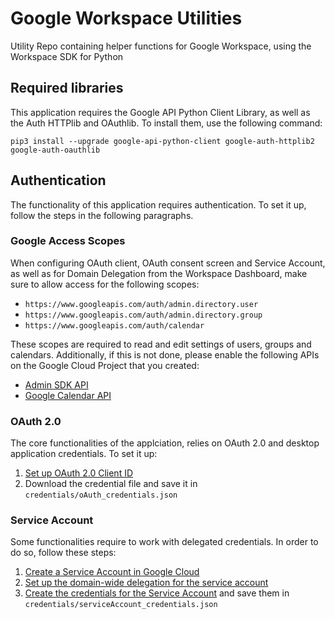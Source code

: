 # Google Workspace Utilities
Utility Repo containing helper functions for Google Workspace, using the Workspace SDK for Python

## Required libraries
This application requires the Google API Python Client Library, as well as the Auth HTTPlib and OAuthlib. To install them, use the following command:

`pip3 install --upgrade google-api-python-client google-auth-httplib2 google-auth-oauthlib`

## Authentication
The functionality of this application requires authentication. To set it up, follow the steps in the following paragraphs.

### Google Access Scopes
When configuring OAuth client, OAuth consent screen and Service Account, as well as for Domain Delegation from the Workspace Dashboard, make sure to allow access for the following scopes:
- `https://www.googleapis.com/auth/admin.directory.user`
- `https://www.googleapis.com/auth/admin.directory.group`
- `https://www.googleapis.com/auth/calendar`

These scopes are required to read and edit settings of users, groups and calendars. Additionally, if this is not done, please enable the following APIs on the Google Cloud Project that you created:
- [Admin SDK API](https://console.cloud.google.com/apis/api/admin.googleapis.com)
- [Google Calendar API](https://console.cloud.google.com/apis/api/calendar-json.googleapis.com)

### OAuth 2.0
The core functionalities of the applciation, relies on OAuth 2.0 and desktop application credentials. To set it up:
1. [Set up OAuth 2.0 Client ID](https://developers.google.com/calendar/api/quickstart/python#authorize_credentials_for_a_desktop_application)
2. Download the credential file and save it in `credentials/oAuth_credentials.json`

### Service Account
Some functionalities require to work with delegated credentials. In order to do so, follow these steps:
1. [Create a Service Account in Google Cloud](https://developers.google.com/workspace/guides/create-credentials#create_a_service_account)
2. [Set up the domain-wide delegation for the service account](https://developers.google.com/workspace/guides/create-credentials#optional_set_up_domain-wide_delegation_for_a_service_account)
3. [Create the credentials for the Service Account](https://developers.google.com/workspace/guides/create-credentials#create_credentials_for_a_service_account) and save them in `credentials/serviceAccount_credentials.json`